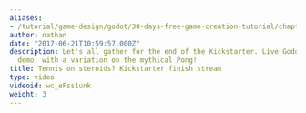 ```yaml
---
aliases:
- /tutorial/game-design/godot/30-days-free-game-creation-tutorial/chapter5/30_tennis_on_steroids_godot_programming_kickstarter_finish
author: nathan
date: "2017-06-21T10:59:57.000Z"
description: Let's all gather for the end of the Kickstarter. Live Godot programming
  demo, with a variation on the mythical Pong!
title: Tennis on steroids? Kickstarter finish stream
type: video
videoid: wc_eFss1unk
weight: 3
---
```

